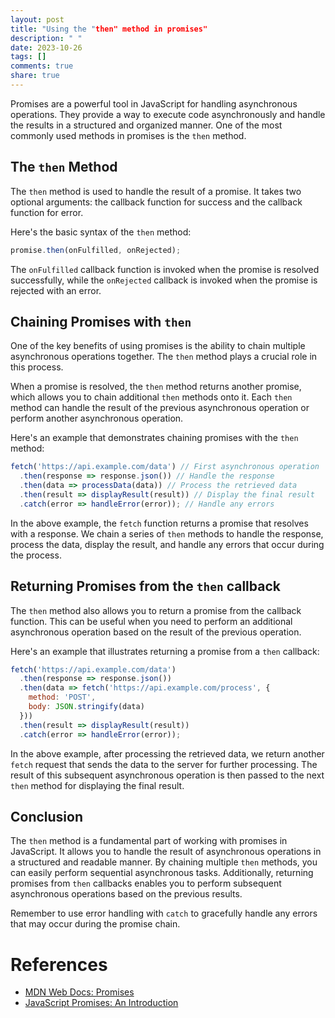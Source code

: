 ```yaml
---
layout: post
title: "Using the "then" method in promises"
description: " "
date: 2023-10-26
tags: []
comments: true
share: true
---
```


Promises are a powerful tool in JavaScript for handling asynchronous operations. They provide a way to execute code asynchronously and handle the results in a structured and organized manner. One of the most commonly used methods in promises is the `then` method.

## The `then` Method

The `then` method is used to handle the result of a promise. It takes two optional arguments: the callback function for success and the callback function for error. 

Here's the basic syntax of the `then` method:

```javascript
promise.then(onFulfilled, onRejected);
```

The `onFulfilled` callback function is invoked when the promise is resolved successfully, while the `onRejected` callback is invoked when the promise is rejected with an error.

## Chaining Promises with `then`

One of the key benefits of using promises is the ability to chain multiple asynchronous operations together. The `then` method plays a crucial role in this process.

When a promise is resolved, the `then` method returns another promise, which allows you to chain additional `then` methods onto it. Each `then` method can handle the result of the previous asynchronous operation or perform another asynchronous operation.

Here's an example that demonstrates chaining promises with the `then` method:

```javascript
fetch('https://api.example.com/data') // First asynchronous operation
  .then(response => response.json()) // Handle the response
  .then(data => processData(data)) // Process the retrieved data
  .then(result => displayResult(result)) // Display the final result
  .catch(error => handleError(error)); // Handle any errors
```

In the above example, the `fetch` function returns a promise that resolves with a response. We chain a series of `then` methods to handle the response, process the data, display the result, and handle any errors that occur during the process.

## Returning Promises from the `then` callback

The `then` method also allows you to return a promise from the callback function. This can be useful when you need to perform an additional asynchronous operation based on the result of the previous operation.

Here's an example that illustrates returning a promise from a `then` callback:

```javascript
fetch('https://api.example.com/data')
  .then(response => response.json())
  .then(data => fetch('https://api.example.com/process', {
    method: 'POST',
    body: JSON.stringify(data)
  }))
  .then(result => displayResult(result))
  .catch(error => handleError(error));
```

In the above example, after processing the retrieved data, we return another `fetch` request that sends the data to the server for further processing. The result of this subsequent asynchronous operation is then passed to the next `then` method for displaying the final result.

## Conclusion

The `then` method is a fundamental part of working with promises in JavaScript. It allows you to handle the result of asynchronous operations in a structured and readable manner. By chaining multiple `then` methods, you can easily perform sequential asynchronous tasks. Additionally, returning promises from `then` callbacks enables you to perform subsequent asynchronous operations based on the previous results.

Remember to use error handling with `catch` to gracefully handle any errors that may occur during the promise chain.

# References

- [MDN Web Docs: Promises](https://developer.mozilla.org/en-US/docs/Web/JavaScript/Reference/Global_Objects/Promise)
- [JavaScript Promises: An Introduction](https://www.digitalocean.com/community/tutorials/javascript-promises-an-introduction)